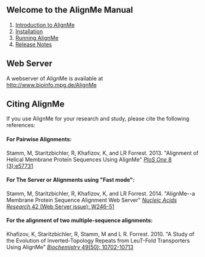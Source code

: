 ## Welcome to the AlignMe Manual

1. [Introduction to AlignMe](Intro.md)
2. [Installation](Install.md)
3. [Running AlignMe](Running.md)
4. [Release Notes](Release_Notes.md)


## Web Server
A webserver of AlignMe is available at  
<http://www.bioinfo.mpg.de/AlignMe>

## Citing AlignMe
If you use AlignMe for your research and study, please cite the following references:  

#### For Pairwise Alignments:  
Stamm, M, Staritzbichler, R, Khafizov, K, and LR Forrest. 
2013. "Alignment of Helical Membrane Protein Sequences Using AlignMe" [*PloS One* 8 (3):e57731](https://doi.org/10.1371/journal.pone.0057731)

#### For The Server or Alignments using "Fast mode":  
Stamm, M, Staritzbichler, R, Khafizov, K, and LR Forrest. 
2014. "AlignMe\--a Membrane Protein Sequence Alignment Web Server" [*Nucleic Acids Research* 42 (Web Server issue): W246-51](https://doi.org/10.1093/nar/gku291)

#### For the alignment of two multiple-sequence alignments:  
Khafizov, K, Staritzbichler, R, Stamm, M and L R. Forrest.
2010. "A Study of the Evolution of Inverted-Topology Repeats from LeuT-Fold Transporters Using AlignMe" [*Biochemistry* 49(50): 10702-10713](https://doi.org/10.1021/bi101256x)
